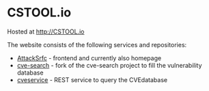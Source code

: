 # CSTOOL.io

Hosted at http://CSTOOL.io

The website consists of the following services and repositories:
* [AttackSrfc](https://github.com/Agh42/attacksrfc) - frontend and currently also homepage
* [cve-search](https://github.com/Agh42/cve-search) - fork of the cve-search project to fill the vulnerability database
* [cveservice](https://bitbucket.org/Agh42/cveservice/) - REST service to query the CVEdatabase
